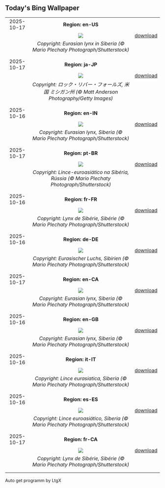 ## Today's Bing Wallpaper
|      |      |      |
| :----: | :----: | :----: |
|2025-10-17|**Region: en-US**||
||![](https://www.bing.com/th?id=OHR.SiberianLynx_EN-US0696336220_UHD.jpg&pid=hp&w=1152&h=648&rs=1&c=4)| [download](https://www.bing.com/th?id=OHR.SiberianLynx_EN-US0696336220_UHD.jpg)|
||*Copyright: Eurasian lynx in Siberia (© Mario Plechaty Photograph/Shutterstock)*
||
|||
|2025-10-17|**Region: ja-JP**||
||![](https://www.bing.com/th?id=OHR.RockRiverFalls_JA-JP0295221799_UHD.jpg&pid=hp&w=1152&h=648&rs=1&c=4)| [download](https://www.bing.com/th?id=OHR.RockRiverFalls_JA-JP0295221799_UHD.jpg)|
||*Copyright: ロック・リバー・フォールズ, 米国 ミシガン州 (© Matt Anderson Photography/Getty Images)*
||
|||
|2025-10-16|**Region: en-IN**||
||![](https://www.bing.com/th?id=OHR.SiberianLynx_EN-IN1490502739_UHD.jpg&pid=hp&w=1152&h=648&rs=1&c=4)| [download](https://www.bing.com/th?id=OHR.SiberianLynx_EN-IN1490502739_UHD.jpg)|
||*Copyright: Eurasian lynx, Siberia (© Mario Plechaty Photograph/Shutterstock)*
||
|||
|2025-10-17|**Region: pt-BR**||
||![](https://www.bing.com/th?id=OHR.SiberianLynx_PT-BR2004015502_UHD.jpg&pid=hp&w=1152&h=648&rs=1&c=4)| [download](https://www.bing.com/th?id=OHR.SiberianLynx_PT-BR2004015502_UHD.jpg)|
||*Copyright: Lince-euroasiático na Sibéria, Rússia (© Mario Plechaty Photograph/Shutterstock)*
||
|||
|2025-10-16|**Region: fr-FR**||
||![](https://www.bing.com/th?id=OHR.SiberianLynx_FR-FR2540232502_UHD.jpg&pid=hp&w=1152&h=648&rs=1&c=4)| [download](https://www.bing.com/th?id=OHR.SiberianLynx_FR-FR2540232502_UHD.jpg)|
||*Copyright: Lynx de Sibérie, Sibérie (© Mario Plechaty Photograph/Shutterstock)*
||
|||
|2025-10-16|**Region: de-DE**||
||![](https://www.bing.com/th?id=OHR.SiberianLynx_DE-DE4192979708_UHD.jpg&pid=hp&w=1152&h=648&rs=1&c=4)| [download](https://www.bing.com/th?id=OHR.SiberianLynx_DE-DE4192979708_UHD.jpg)|
||*Copyright: Eurasischer Luchs, Sibirien (© Mario Plechaty Photograph/Shutterstock)*
||
|||
|2025-10-17|**Region: en-CA**||
||![](https://www.bing.com/th?id=OHR.SiberianLynx_EN-CA2838247165_UHD.jpg&pid=hp&w=1152&h=648&rs=1&c=4)| [download](https://www.bing.com/th?id=OHR.SiberianLynx_EN-CA2838247165_UHD.jpg)|
||*Copyright: Eurasian lynx, Siberia (© Mario Plechaty Photograph/Shutterstock)*
||
|||
|2025-10-16|**Region: en-GB**||
||![](https://www.bing.com/th?id=OHR.SiberianLynx_EN-GB8420087403_UHD.jpg&pid=hp&w=1152&h=648&rs=1&c=4)| [download](https://www.bing.com/th?id=OHR.SiberianLynx_EN-GB8420087403_UHD.jpg)|
||*Copyright: Eurasian lynx, Siberia (© Mario Plechaty Photograph/Shutterstock)*
||
|||
|2025-10-16|**Region: it-IT**||
||![](https://www.bing.com/th?id=OHR.SiberianLynx_IT-IT9885681179_UHD.jpg&pid=hp&w=1152&h=648&rs=1&c=4)| [download](https://www.bing.com/th?id=OHR.SiberianLynx_IT-IT9885681179_UHD.jpg)|
||*Copyright: Lince eurasiatica, Siberia (© Mario Plechaty Photograph/Shutterstock)*
||
|||
|2025-10-16|**Region: es-ES**||
||![](https://www.bing.com/th?id=OHR.SiberianLynx_ES-ES1284959959_UHD.jpg&pid=hp&w=1152&h=648&rs=1&c=4)| [download](https://www.bing.com/th?id=OHR.SiberianLynx_ES-ES1284959959_UHD.jpg)|
||*Copyright: Lince euroasiático, Siberia (© Mario Plechaty Photograph/Shutterstock)*
||
|||
|2025-10-17|**Region: fr-CA**||
||![](https://www.bing.com/th?id=OHR.SiberianLynx_FR-CA6049925751_UHD.jpg&pid=hp&w=1152&h=648&rs=1&c=4)| [download](https://www.bing.com/th?id=OHR.SiberianLynx_FR-CA6049925751_UHD.jpg)|
||*Copyright: Lynx de Sibérie, Sibérie (© Mario Plechaty Photograph/Shutterstock)*
||
|||

Auto get programm by LtgX

